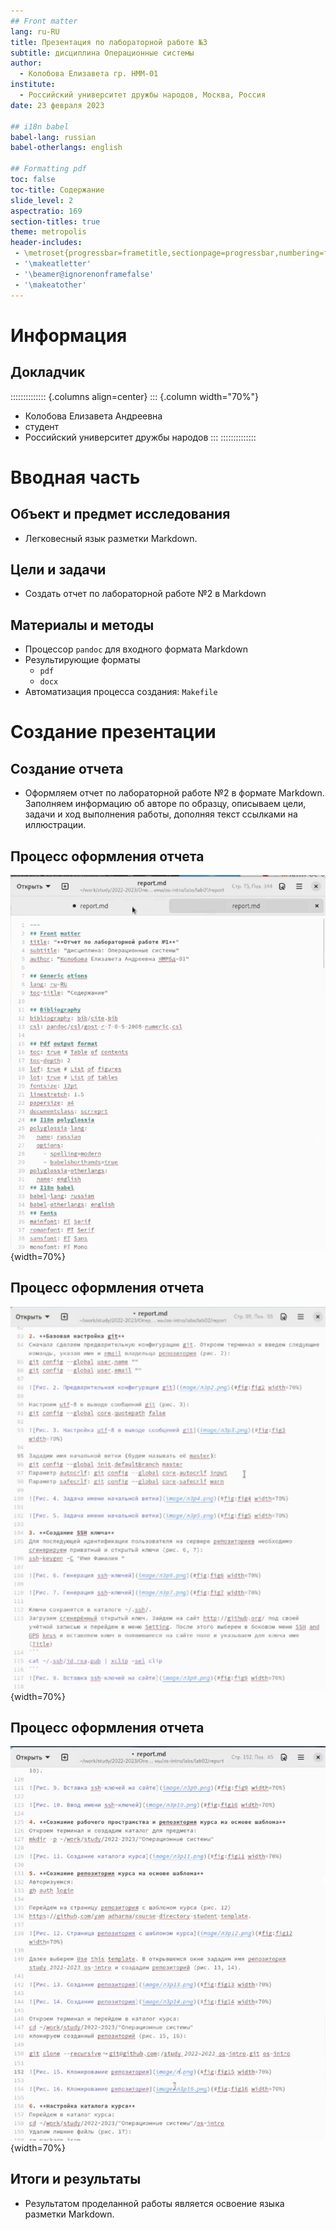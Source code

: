 ```yaml
---
## Front matter
lang: ru-RU
title: Презентация по лабораторной работе №3
subtitle: дисциплина Операционные системы
author:
  - Колобова Елизавета гр. НММ-01
institute:
  - Российский университет дружбы народов, Москва, Россия
date: 23 февраля 2023

## i18n babel
babel-lang: russian
babel-otherlangs: english

## Formatting pdf
toc: false
toc-title: Содержание
slide_level: 2
aspectratio: 169
section-titles: true
theme: metropolis
header-includes:
 - \metroset{progressbar=frametitle,sectionpage=progressbar,numbering=fraction}
 - '\makeatletter'
 - '\beamer@ignorenonframefalse'
 - '\makeatother'
---
```


# Информация

## Докладчик

:::::::::::::: {.columns align=center}
::: {.column width="70%"}

  * Колобова Елизавета Андреевна
  * студент
  * Российский университет дружбы народов
:::
::::::::::::::

# Вводная часть

## Объект и предмет исследования

- Легковесный язык разметки Markdown.

## Цели и задачи

- Создать отчет по лабораторной работе №2 в Markdown

## Материалы и методы

- Процессор `pandoc` для входного формата Markdown
- Результирующие форматы
	- `pdf`
	- `docx`
- Автоматизация процесса создания: `Makefile`

# Создание презентации

## Создание отчета

- Оформляем отчет по лабораторной работе №2 в формате Markdown.
Заполняем информацию об авторе по образцу, описываем цели, задачи и ход выполнения работы, дополняя текст ссылками на иллюстрации.

## Процесс оформления отчета

![Рис. 1. Создание отчета в формате Markdown](image/л3к1.png){width=70%}

## Процесс оформления отчета

![Рис. 2. Создание отчета в формате Markdown](image/л3к2.png){width=70%}

## Процесс оформления отчета

![Рис. 3. Создание отчета в формате Markdown](image/л3к3.png){width=70%}


## Итоги и результаты

- Результатом проделанной работы является освоение языка разметки Markdown.



